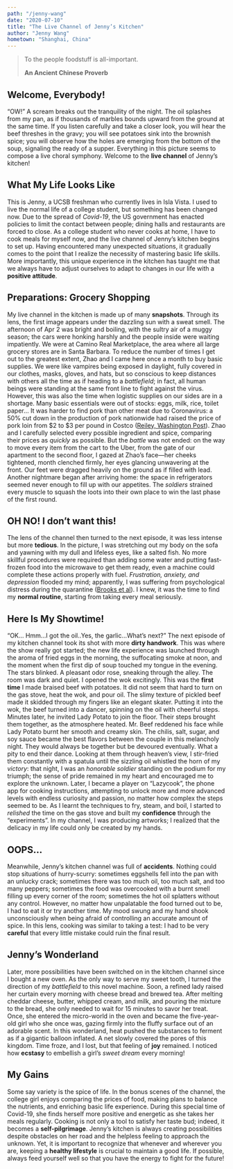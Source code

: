 ```yaml
---
path: "/jenny-wang"
date: "2020-07-10"
title: "The Live Channel of Jenny’s Kitchen"
author: "Jenny Wang"
hometown: "Shanghai, China"
---
```

> To the people foodstuff is all-important. 
>
> **An Ancient Chinese Proverb** 


## Welcome, Everybody! 

“OW!” A scream breaks out the tranquility of the night. The oil splashes from my pan, as if thousands of marbles bounds upward from the ground at the same time. If you listen carefully and take a closer look, you will hear the beef threshes in the gravy; you will see potatoes sink into the brownish spice; you will observe how the holes are emerging from the bottom of the soup, signaling the ready of a supper. Everything in this picture seems to compose a live choral symphony. Welcome to the **live channel** of Jenny’s kitchen! 


## What My Life Looks Like 

This is Jenny, a UCSB freshman who currently lives in Isla Vista. I used to live the normal life of a college student, but something has been changed now. Due to the spread of _Covid-19_, the US government has enacted policies to limit the contact between people; dining halls and restaurants are forced to close. As a college student who never cooks at home, I have to cook meals for myself now, and the live channel of Jenny’s kitchen begins to set up. Having encountered many unexpected situations, it gradually comes to the point that I realize the necessity of mastering basic life skills. More importantly, this unique experience in the kitchen has taught me that we always have to adjust ourselves to adapt to changes in our life with a **positive attitude**. 


## Preparations: Grocery Shopping 

My live channel in the kitchen is made up of many **snapshots**. Through its lens, the first image appears under the dazzling sun with a sweat smell. The afternoon of Apr 2 was bright and boiling, with the sultry air of a muggy season; the cars were honking harshly and the people inside were waiting impatiently. We were at Camino Real Marketplace, the area where all large grocery stores are in Santa Barbara. To reduce the number of times I get out to the greatest extent, Zhao and I came here once a month to buy basic supplies. We were like vampires being exposed in daylight, fully covered in our clothes, masks, gloves, and hats, but so conscious to keep distances with others all the time as if heading to a _battlefield_; in fact, all human beings were standing at the same front line to fight against the virus. However, this was also the time when logistic supplies on our sides are in a shortage. Many basic essentials were out of stocks: eggs, milk, rice, toilet paper… It was harder to find pork than other meat due to Coronavirus: a 50% cut down in the production of pork nationwide had raised the price of pork loin from $2 to $3 per pound in Costco ([Reiley, Washington Post][1]). Zhao and I carefully selected every possible ingredient and spice, comparing their prices as _quickly_ as possible. But the _battle_ was not ended: on the way to move every item from the cart to the Uber, from the gate of our apartment to the second floor, I gazed at Zhao’s face—her cheeks tightened, month clenched firmly, her eyes glancing unwavering at the front. Our feet were dragged heavily on the ground as if filled with lead. Another nightmare began after arriving home: the space in refrigerators seemed never enough to fill up with our appetites. The _soldiers_ strained every muscle to squash the loots into their own place to win the last phase of the first round. 


## OH NO! I don’t want this!

The lens of the channel then turned to the next episode, it was less intense but more **tedious**. In the picture, I was stretching out my body on the sofa and yawning with my dull and lifeless eyes, like a salted fish. No more skillful procedures were required than adding some water and putting fast-frozen food into the microwave to get them ready, even a machine could complete these actions properly with fuel. _Frustration, anxiety, and depression_ flooded my mind; apparently, I was suffering from psychological distress during the quarantine ([Brooks et al][2]). I knew, it was the time to find my **normal routine**, starting from taking every meal seriously. 


## Here Is My Showtime! 

“OK… Hmm...I got the oil..Yes, the garlic...What’s next?” The next episode of my kitchen channel took its shot with more **dirty handwork**. This was where the show really got started; the new life experience was launched through the aroma of fried eggs in the morning, the suffocating smoke at noon, and the moment when the first dip of soup touched my tongue in the evening. The stars blinked. A pleasant odor rose, sneaking through the alley. The room was dark and quiet. I opened the wok excitingly. This was the **first time** I made braised beef with potatoes. It did not seem that hard to turn on the gas stove, heat the wok, and pour oil. The slimy texture of pickled beef made it skidded through my fingers like an elegant skater. Putting it into the wok, the beef turned into a dancer, spinning on the oil with cheerful steps. Minutes later, he invited Lady Potato to join the floor. Their steps brought them together, as the atmosphere heated. Mr. Beef reddened his face while Lady Potato burnt her smooth and creamy skin. The chilis, salt, sugar, and soy sauce became the best flavors between the couple in this melancholy night. They would always be together but be devoured eventually. What a pity to end their dance. Looking at them through heaven’s view, I stir-fried them constantly with a spatula until the sizzling oil whistled the horn of my _victory_: that night, I was an _honorable soldier_ standing on the podium for my triumph; the sense of pride remained in my heart and encouraged me to explore the unknown. Later, I became a player on “Lazycook”, the phone app for cooking instructions, attempting to unlock more and more advanced levels with endless curiosity and passion, no matter how complex the steps seemed to be. As I learnt the techniques to fry, steam, and boil, I started to _relished_ the time on the gas stove and built my **confidence** through the “experiments”. In my channel, I was producing artworks; I realized that the delicacy in my life could only be created by my hands. 


## OOPS…

Meanwhile, Jenny’s kitchen channel was full of **accidents**. Nothing could stop situations of hurry-scurry: sometimes eggshells fell into the pan with an unlucky crack; sometimes there was too much oil, too much salt, and too many peppers; sometimes the food was overcooked with a burnt smell filling up every corner of the room; sometimes the hot oil splatters without any control. However, no matter how unpalatable the food turned out to be, I had to eat it or try another time. My mood swung and my hand shook unconsciously when being afraid of controlling an accurate amount of spice. In this lens, cooking was similar to taking a test: I had to be very **careful** that every little mistake could ruin the final result. 


## Jenny’s Wonderland 

Later, more possibilities have been switched on in the kitchen channel since I bought a new oven. As the only way to serve my sweet tooth, I turned the direction of my _battlefield_ to this novel machine. Soon, a refined lady raised her curtain every morning with cheese bread and brewed tea. After melting cheddar cheese, butter, whipped cream, and milk, and pouring the mixture to the bread, she only needed to wait for 15 minutes to savor her treat. Once, she entered the micro-world in the oven and became the five-year-old girl who she once was, gazing firmly into the fluffy surface out of an adorable scent. In this wonderland, heat pushed the substances to ferment as if a gigantic balloon inflated. A net slowly covered the pores of this kingdom. Time froze, and I lost, but that feeling of **joy** remained. I noticed how **ecstasy** to embellish a girl’s _sweet dream_ every morning! 


## My Gains 

Some say variety is the spice of life. In the bonus scenes of the channel, the college girl enjoys comparing the prices of food, making plans to balance the nutrients, and enriching basic life experience. During this special time of Covid-19, she finds herself more positive and energetic as she takes her meals regularly. Cooking is not only a tool to satisfy her taste bud; indeed, it becomes a **self-pilgrimage**. Jenny’s kitchen is always creating possibilities despite obstacles on her road and the helpless feeling to approach the unknown. Yet, it is important to recognize that whenever and wherever you are, keeping a **healthy lifestyle** is crucial to maintain a good life. If possible, always feed yourself well so that you have the energy to fight for the future! 

[1]:https://www.washingtonpost.com/business/2020/05/04/tyson-says-nations-pork-production-is-down-50-despite-trumps-order-keep-meat-plants-open/ 
[2]:https://www.thelancet.com/journals/lancet/article/PIIS0140-6736(20)30460-8/fulltext#seccestitle40